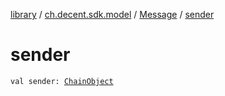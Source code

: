 [library](../../index.md) / [ch.decent.sdk.model](../index.md) / [Message](index.md) / [sender](./sender.md)

# sender

`val sender: `[`ChainObject`](../-chain-object/index.md)